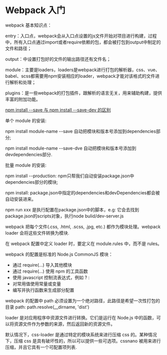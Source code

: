 Webpack 入门 
===

webpack 基本知识点：

entry：入口点，webpack会从入口点设置的js文件开始对项目进行构建，过程中，所有入口点通过import或者require依赖的包，都会被打包到output中制定的文件和路径；

output：中设置打包好的文件的输出路径还有文件名；

module：主要是loaders，loaders是webpack进行打包的解析器，css、vue、babel、scss都需要用npm安装相应的loader，webpack才能对该格式的文件进行解析和处理；

plugins：是一些webpack的打包插件，跟解析的语言无关，用来辅助构建，提供丰富的附加功能。


[npm install --save 与 npm install --save-dev 的区别](http://www.cnblogs.com/guojunru/p/6092644.html)

单个 module 的安装:

npm install module-name --save 自动把模块和版本号添加到dependencies部分;

npm install module-name --save-dve 自动把模块和版本号添加到devdependencies部分.

批量 module 的安装:

npm install --production: npm只帮我们自动安装package.json中dependencies部分的模块;

npm install: package.json中指定的dependencies和devDependencies都会被自动安装进来。

npm run xxx 是执行配置在package.json中的脚本，e.g: 它会去找到package.json的scripts对象，执行node bulid/dev-server.js

webpack 把每个文件(.css, .html, .scss, .jpg, etc.) 都作为模块处理。webpack loader 会将这些文件转换为模块.

在 webpack 配置中定义 loader 时，要定义在 module.rules 中，而不是 rules。

webpack 的配置是标准的 Node.js CommonJS 模块：

* 通过 require(...) 导入其他模块
* 通过 require(...) 使用  npm 的工具函数
* 使用 javascript 控制流表达式，例如 ? : 
* 对常用值使用常量或变量
* 编写并执行函数来生成部分配置

webpack 的配置中 path 必须设置为一个绝对路径，此路径是希望一次性打包的目录
path: path.resolve(__dirname, 'dist')

loader 是对应用程序中资源文件进行转换。它们是运行在 Node.js 中的函数，可以将资源文件作为参数的来源，然后返回新的资源文件。

默认情况下，css-loader 是通过特定的模块系统来进行压缩 css 的。某种情况下，压缩 css 是具有破坏性的，所以可以提供一些可选项。cssnano 被用来进行压缩，并且它具有一个可配置项列表.